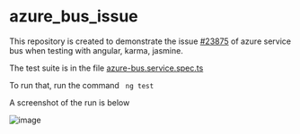 # azure_bus_issue

This repository is created to demonstrate the issue [#23875](https://github.com/Azure/azure-sdk-for-js/issues/23875)  of azure service bus when testing with angular, karma, jasmine. 

The test suite is in the file [azure-bus.service.spec.ts](https://github.com/jeme95/azure_bus_issue/blob/master/src/app/services/azure-bus.service.spec.ts)

To run that, run the command ``` ng test```

A screenshot of the run is below

![image](https://user-images.githubusercontent.com/49294268/202297404-715b1746-4ced-4ee3-8afc-154b7b6131ed.png)
